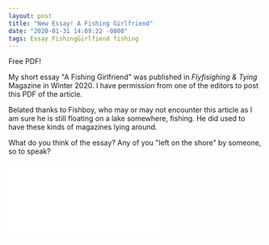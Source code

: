 ```yaml
---
layout: post
title: "New Essay! A Fishing Girlfriend"
date: "2020-01-31 14:09:22 -0800"
tags: Essay FishingGirlfiend fishing
---
```

Free PDF!

My short essay "A Fishing Girlfriend" was published in *Flyfisighing & Tying* Magazine in Winter 2020. I have permission from one of the editors to post this PDF of the article.

Belated thanks to Fishboy, who may or may not encounter this article as I am sure he is still floating on a lake somewhere, fishing. He did used to have these kinds of magazines lying around.

What do you think of the essay? Any of you "left on the shore" by someone, so to speak?

!["A Fishing Girlfriend"](/img/FishingGirlfiend.pdf "FishingGirlfiend PDF")
